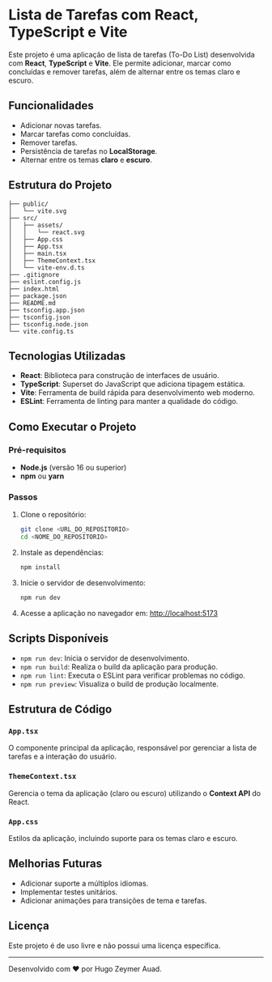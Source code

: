 # Lista de Tarefas com React, TypeScript e Vite

Este projeto é uma aplicação de lista de tarefas (To-Do List) desenvolvida com **React**, **TypeScript** e **Vite**. Ele permite adicionar, marcar como concluídas e remover tarefas, além de alternar entre os temas claro e escuro.

## Funcionalidades

- Adicionar novas tarefas.
- Marcar tarefas como concluídas.
- Remover tarefas.
- Persistência de tarefas no **LocalStorage**.
- Alternar entre os temas **claro** e **escuro**.

## Estrutura do Projeto

```
├── public/
│   └── vite.svg
├── src/
│   ├── assets/
│   │   └── react.svg
│   ├── App.css
│   ├── App.tsx
│   ├── main.tsx
│   ├── ThemeContext.tsx
│   └── vite-env.d.ts
├── .gitignore
├── eslint.config.js
├── index.html
├── package.json
├── README.md
├── tsconfig.app.json
├── tsconfig.json
├── tsconfig.node.json
└── vite.config.ts
```

## Tecnologias Utilizadas

- **React**: Biblioteca para construção de interfaces de usuário.
- **TypeScript**: Superset do JavaScript que adiciona tipagem estática.
- **Vite**: Ferramenta de build rápida para desenvolvimento web moderno.
- **ESLint**: Ferramenta de linting para manter a qualidade do código.

## Como Executar o Projeto

### Pré-requisitos

- **Node.js** (versão 16 ou superior)
- **npm** ou **yarn**

### Passos

1. Clone o repositório:

   ```bash
   git clone <URL_DO_REPOSITORIO>
   cd <NOME_DO_REPOSITORIO>
   ```

2. Instale as dependências:

   ```bash
   npm install
   ```

3. Inicie o servidor de desenvolvimento:

   ```bash
   npm run dev
   ```

4. Acesse a aplicação no navegador em: [http://localhost:5173](http://localhost:5173)

## Scripts Disponíveis

- `npm run dev`: Inicia o servidor de desenvolvimento.
- `npm run build`: Realiza o build da aplicação para produção.
- `npm run lint`: Executa o ESLint para verificar problemas no código.
- `npm run preview`: Visualiza o build de produção localmente.

## Estrutura de Código

### `App.tsx`

O componente principal da aplicação, responsável por gerenciar a lista de tarefas e a interação do usuário.

### `ThemeContext.tsx`

Gerencia o tema da aplicação (claro ou escuro) utilizando o **Context API** do React.

### `App.css`

Estilos da aplicação, incluindo suporte para os temas claro e escuro.

## Melhorias Futuras

- Adicionar suporte a múltiplos idiomas.
- Implementar testes unitários.
- Adicionar animações para transições de tema e tarefas.

## Licença

Este projeto é de uso livre e não possui uma licença específica.

---

Desenvolvido com ❤️ por Hugo Zeymer Auad.